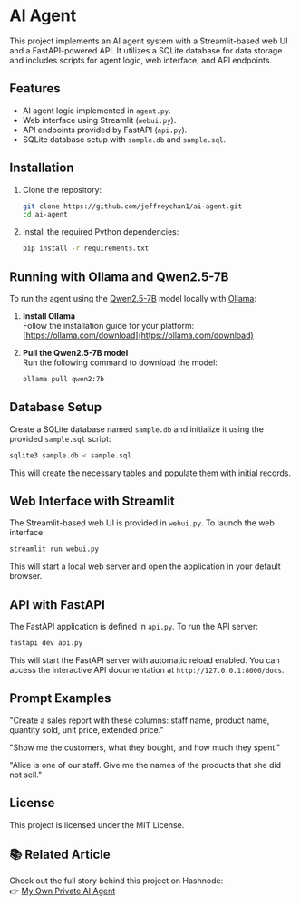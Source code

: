 # AI Agent

This project implements an AI agent system with a Streamlit-based web UI and a FastAPI-powered API. It utilizes a SQLite database for data storage and includes scripts for agent logic, web interface, and API endpoints.

## Features

- AI agent logic implemented in `agent.py`.
- Web interface using Streamlit (`webui.py`).
- API endpoints provided by FastAPI (`api.py`).
- SQLite database setup with `sample.db` and `sample.sql`.

## Installation

1. Clone the repository:

   ```bash
   git clone https://github.com/jeffreychan1/ai-agent.git
   cd ai-agent
   ```

2. Install the required Python dependencies:

   ```bash
   pip install -r requirements.txt
   ```

## Running with Ollama and Qwen2.5-7B

To run the agent using the [Qwen2.5-7B](https://ollama.com/library/qwen2:7b) model locally with [Ollama](https://ollama.com):

1. **Install Ollama**  
   Follow the installation guide for your platform: [https://ollama.com/download](https://ollama.com/download)

2. **Pull the Qwen2.5-7B model**  
   Run the following command to download the model:
   ```bash
   ollama pull qwen2:7b
   ```

## Database Setup

Create a SQLite database named `sample.db` and initialize it using the provided `sample.sql` script:

```bash
sqlite3 sample.db < sample.sql
```

This will create the necessary tables and populate them with initial records.

## Web Interface with Streamlit

The Streamlit-based web UI is provided in `webui.py`. To launch the web interface:

```bash
streamlit run webui.py
```

This will start a local web server and open the application in your default browser.

## API with FastAPI

The FastAPI application is defined in `api.py`. To run the API server:

```bash
fastapi dev api.py
```

This will start the FastAPI server with automatic reload enabled. You can access the interactive API documentation at `http://127.0.0.1:8000/docs`.

## Prompt Examples

"Create a sales report with these columns: staff name, product name, quantity sold, unit price, extended price."

"Show me the customers, what they bought, and how much they spent."

"Alice is one of our staff. Give me the names of the products that she did not sell."

## License

This project is licensed under the MIT License.

## 📚 Related Article

Check out the full story behind this project on Hashnode:  
👉 [My Own Private AI Agent](https://jeffreychan.hashnode.dev/my-own-private-ai-agent)
